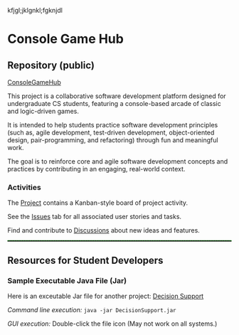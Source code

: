 kfjgl;jklgnkl;fgknjdl
# Console Game Hub
## Repository (public)
[ConsoleGameHub](https://github.com/MetroCS/ConsoleGameHub)

This project is a collaborative software development platform designed for undergraduate CS students, featuring a console-based arcade of classic and logic-driven games.

It is intended to help students practice software development principles (such as, agile development, test-driven development, object-oriented design, pair-programming, and refactoring) through fun and meaningful work.

The goal is to reinforce core and agile software development concepts and practices by contributing in an engaging, real-world context.

### Activities

The [Project](https://github.com/orgs/MetroCS/projects/9) contains a Kanban-style board of project activity.

See the [Issues](https://github.com/MetroCS/ConsoleGameHub/issues) tab for all associated user stories and tasks.

Find and contribute to [Discussions](https://github.com/MetroCS/ConsoleGameHub/discussions) about new ideas and features.

<hr style="border-top: 2px dotted green;">

## Resources for Student Developers
### Sample Executable Java File (Jar)
Here is an exceutable Jar file for another project:
[Decision Support](DecisionSupport.jar)

_Command line execution:_ ```java -jar DecisionSupport.jar```

_GUI execution:_ Double-click the file icon (May not work on all systems.)

